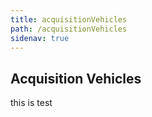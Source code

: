 ```yaml
---
title: acquisitionVehicles
path: /acquisitionVehicles
sidenav: true
---
```


## Acquisition Vehicles
this is test
